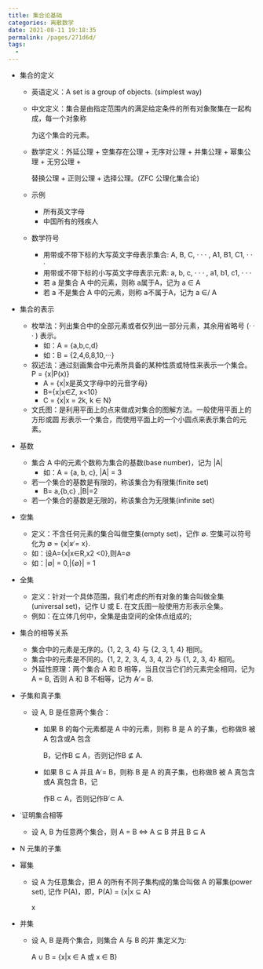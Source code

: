 ```yaml
---
title: 集合论基础
categories: 离散数学
date: 2021-08-11 19:18:35
permalink: /pages/271d6d/
tags: 
  - 
---
```




- 集合的定义

  - 英语定义：A set is a group of objects. (simplest way)

  - 中文定义：集合是由指定范围内的满足给定条件的所有对象聚集在一起构成，每一个对象称

    为这个集合的元素。

  - 数学定义：外延公理 + 空集存在公理 + 无序对公理 + 并集公理 + 幂集公理 + 无穷公理 +

    替换公理 + 正则公理 + 选择公理。(ZFC 公理化集合论)

  - 示例

    - 所有英文字母
    - 中国所有的残疾人

  - 数学符号

    - 用带或不带下标的大写英文字母表示集合: A, B, C, · · · , A1, B1, C1, · · · 
    - 用带或不带下标的小写英文字母表示元素: a, b, c, · · · , a1, b1, c1, · · ·
    - 若 a 是集合 A 中的元素，则称 a属于A，记为 a ∈ A
    - 若 a 不是集合 A 中的元素，则称 a不属于A，记为 a ∈/ A

- 集合的表示

  - 枚举法：列出集合中的全部元素或者仅列出一部分元素，其余用省略号 (· · · ) 表示。
    - 如：A = {a,b,c,d}
    - 如：B = {2,4,6,8,10,···}
  - 叙述法：通过刻画集合中元素所具备的某种性质或特性来表示一个集合。P = {x|P(x)}
    - A = {x|x是英文字母中的元音字母}
    - B={x|x∈Z, x<10}
    - C = {x|x = 2k, k ∈ N}
  - 文氏图：是利用平面上的点来做成对集合的图解方法。一般使用平面上的方形或圆 形表示一个集合，而使用平面上的一个小圆点来表示集合的元素。

- 基数

  - 集合 A 中的元素个数称为集合的基数(base number)，记为 |A|
    - 如：A = {a, b, c}, |A| = 3
  - 若一个集合的基数是有限的，称该集合为有限集(finite set)
    - B= a,{b,c} ,|B|=2
  - 若一个集合的基数是无限的，称该集合为无限集(infinite set)

- 空集

  - 定义：不含任何元素的集合叫做空集(empty set)，记作 ∅. 空集可以符号化为 ∅ = {x|x ̸= x}.
  - 如：设A={x|x∈R,x2 <0},则A=∅
  - 如：|∅| = 0,|{∅}| = 1

- 全集

  - 定义：针对一个具体范围，我们考虑的所有对象的集合叫做全集(universal set)，记作 U 或 E. 在文氏图一般使用方形表示全集。
  - 例如：在立体几何中，全集是由空间的全体点组成的;

- 集合的相等关系

  - 集合中的元素是无序的。{1, 2, 3, 4} 与 {2, 3, 1, 4} 相同。
  - 集合中的元素是不同的。{1, 2, 2, 3, 4, 3, 4, 2} 与 {1, 2, 3, 4} 相同。
  - 外延性原理：两个集合 A 和 B 相等，当且仅当它们的元素完全相同，记为 A = B, 否则 A 和 B 不相等，记为 A  ̸= B.

- 子集和真子集

  - 设 A, B 是任意两个集合：

    - 如果 B 的每个元素都是 A 中的元素，则称 B 是 A 的子集，也称做B 被 A 包含或A 包含

      B，记作B ⊆ A，否则记作B ⊈ A.

    - 如果 B ⊆ A 并且 A ̸= B，则称 B 是 A 的真子集，也称做B 被 A 真包含或A 真包含 B，记

      作B ⊂ A，否则记作B ̸⊂ A.

- ˙证明集合相等

  - 设 A, B 为任意两个集合，则 A = B ⇔ A ⊆ B 并且 B ⊆ A

- N 元集的子集

- 幂集

  - 设 A 为任意集合，把 A 的所有不同子集构成的集合叫做 A 的幂集(power set), 记作 P(A)，即，P(A) = {x|x ⊆ A}

    x

- 并集

  - 设 A, B 是两个集合，则集合 A 与 B 的并 集定义为:

    A ∪ B = {x|x ∈ A 或 x ∈ B}

